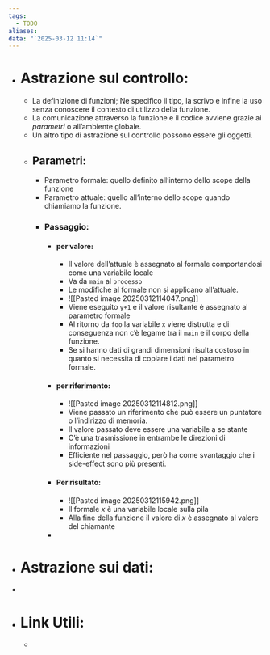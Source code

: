 ```yaml
---
tags:
  - TODO
aliases: 
data: "`2025-03-12 11:14`"
---
```

- # Astrazione sul controllo:
	- La definizione di funzioni; Ne specifico il tipo, la scrivo e infine la uso senza conoscere il contesto di utilizzo della funzione.
	- La comunicazione attraverso la funzione e il codice avviene grazie ai _parametri_ o all’ambiente globale.
	- Un altro tipo di astrazione sul controllo possono essere gli oggetti.
	- ## Parametri:
		- Parametro formale: quello definito all’interno dello scope della funzione
		- Parametro attuale: quello all’interno dello scope quando chiamiamo la funzione.
		- ### Passaggio:
			- #### per valore:
				- Il valore dell’attuale è assegnato al formale comportandosi come una variabile locale 
				- Va da `main` al `processo`
				- Le modifiche al formale non si applicano all’attuale.
				- ![[Pasted image 20250312114047.png]]
				- Viene eseguito `y+1` e il valore risultante è assegnato al parametro formale
				- Al ritorno da `foo` la variabile `x` viene distrutta e di conseguenza non c’è legame tra il `main` e il corpo della funzione.
				- Se si hanno dati di grandi dimensioni risulta costoso in quanto si necessita di copiare i dati nel parametro formale. 
			- #### per riferimento:
				- ![[Pasted image 20250312114812.png]]
				- Viene passato un riferimento che può essere un puntatore o l’indirizzo di memoria.
				- Il valore passato deve essere una variabile a se stante 
				- C’è una trasmissione in entrambe le direzioni di informazioni
				- Efficiente nel passaggio, però ha come svantaggio che i side-effect sono più presenti.
			- #### Per risultato:
				- ![[Pasted image 20250312115942.png]]
				- Il formale $x$ è una variabile locale sulla pila 
				- Alla fine della funzione il valore di $x$ è assegnato al valore del chiamante
			- 
- # Astrazione sui dati:
- 
- # Link Utili:
	- 
